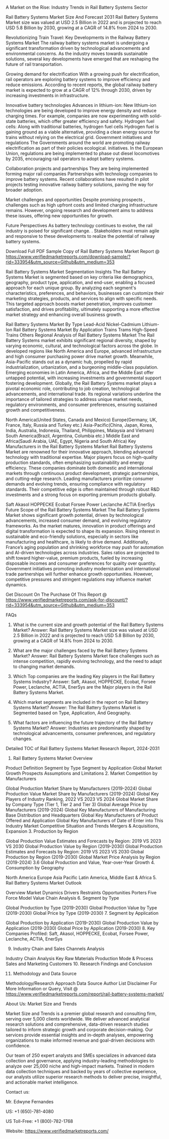A Market on the Rise: Industry Trends in Rail Battery Systems Sector


Rail Battery Systems Market Size And Forecast 2031
Rail Battery Systems Market size was valued at USD 2.5 Billion in 2022 and is projected to reach USD 5.8 Billion by 2030, growing at a CAGR of 14.8% from 2024 to 2030.

Revolutionizing Train Travel: Key Developments in the Railway Battery Systems Market
The railway battery systems market is undergoing a significant transformation driven by technological advancements and environmental concerns. As the industry moves towards sustainable solutions, several key developments have emerged that are reshaping the future of rail transportation.

Growing demand for electrification
With a growing push for electrification, rail operators are exploring battery systems to improve efficiency and reduce emissions. According to recent reports, the global railway battery market is expected to grow at a CAGR of 12% through 2030, driven by increasing investments in infrastructure.

Innovative battery technologies
Advances in lithium-ion: New lithium-ion technologies are being developed to improve energy density and reduce charging times. For example, companies are now experimenting with solid-state batteries, which offer greater efficiency and safety.
Hydrogen fuel cells: Along with traditional batteries, hydrogen fuel cells Hydrogen fuel is gaining ground as a viable alternative, providing a clean energy source for trains without relying on the electrical grid.
Government initiatives and regulations
The Governments around the world are promoting railway electrification as part of their policies ecological. initiatives. In the European Union, regulations are being implemented to phase out diesel locomotives by 2035, encouraging rail operators to adopt battery systems.

Collaboration projects and partnerships
They are being implemented forming major rail companies Partnerships with technology companies to improve battery systems. Recent collaborations have resulted in pilot projects testing innovative railway battery solutions, paving the way for broader adoption.

Market challenges and opportunities
Despite promising prospects , challenges such as high upfront costs and limited charging infrastructure remains. However, ongoing research and development aims to address these issues, offering new opportunities for growth.

Future Perspectives
As battery technology continues to evolve, the rail industry is poised for significant change. . Stakeholders must remain agile and responsive to these developments to realize the potential of railway battery systems.

Download Full PDF Sample Copy of Rail Battery Systems Market Report @ https://www.verifiedmarketreports.com/download-sample/?rid=333954&utm_source=Github&utm_medium=353

Rail Battery Systems Market Segmentation Insights
The Rail Battery Systems Market is segmented based on key criteria like demographics, geography, product type, application, and end-user, enabling a focused approach for each unique group. By analyzing each segment's characteristics, preferences, and behaviors, businesses can customize their marketing strategies, products, and services to align with specific needs. This targeted approach boosts market penetration, improves customer satisfaction, and drives profitability, ultimately supporting a more effective market strategy and enhancing overall business growth.

Rail Battery Systems Market By Type
Lead-Acid
Nickel-Cadmium
Lithium-Ion
Rail Battery Systems Market By Application
Trains
Trams
High-Speed Trains
Others
Regional Analysis of Rail Battery Systems Market
The Rail Battery Systems market exhibits significant regional diversity, shaped by varying economic, cultural, and technological factors across the globe. In developed regions like North America and Europe, advanced infrastructure and high consumer purchasing power drive market growth. Meanwhile, Asia-Pacific stands out as a dynamic hub, propelled by rapid industrialization, urbanization, and a burgeoning middle-class population. Emerging economies in Latin America, Africa, and the Middle East offer untapped potential, with increasing investments and governmental support fostering development. Globally, the Rail Battery Systems market plays a pivotal economic role, contributing to job creation, technological advancements, and international trade. Its regional variations underline the importance of tailored strategies to address unique market needs, regulatory environments, and consumer preferences, ensuring sustained growth and competitiveness.

North America(United States, Canada and Mexico)
Europe(Germany, UK, France, Italy, Russia and Turkey etc.)
Asia-Pacific(China, Japan, Korea, India, Australia, Indonesia, Thailand, Philippines, Malaysia and Vietnam)
South America(Brazil, Argentina, Columbia etc.)
Middle East and Africa(Saudi Arabia, UAE, Egypt, Nigeria and South Africa)
Key Manufacturers in the Rail Battery Systems Market
Rail Battery Systems Market are renowned for their innovative approach, blending advanced technology with traditional expertise. Major players focus on high-quality production standards, often emphasizing sustainability and energy efficiency. These companies dominate both domestic and international markets through continuous product development, strategic partnerships, and cutting-edge research. Leading manufacturers prioritize consumer demands and evolving trends, ensuring compliance with regulatory standards. Their competitive edge is often maintained through robust R&D investments and a strong focus on exporting premium products globally.

Saft
Akasol
HOPPECKE
Ecobat
Forsee Power
Leclanche
ACTIA
EnerSys
Future Scope of the Rail Battery Systems Market
The Rail Battery Systems Market shows significant growth potential, driven by technological advancements, increased consumer demand, and evolving regulatory frameworks. As the market matures, innovation in product offerings and digital transformation is expected to shape its expansion. Rising interest in sustainable and eco-friendly solutions, especially in sectors like manufacturing and healthcare, is likely to drive demand. Additionally, France’s aging population and shrinking workforce may push for automation and AI-driven technologies across industries. Sales ratios are projected to shift toward higher-value, premium products, fueled by increasing disposable incomes and consumer preferences for quality over quantity. Government initiatives promoting industry modernization and international trade partnerships will further enhance growth opportunities. However, competitive pressures and stringent regulations may influence market dynamics.

Get Discount On The Purchase Of This Report @ https://www.verifiedmarketreports.com/ask-for-discount/?rid=333954&utm_source=Github&utm_medium=353

FAQs
1. What is the current size and growth potential of the Rail Battery Systems Market?
Answer: Rail Battery Systems Market size was valued at USD 2.5 Billion in 2022 and is projected to reach USD 5.8 Billion by 2030, growing at a CAGR of 14.8% from 2024 to 2030.

2. What are the major challenges faced by the Rail Battery Systems Market?
Answer: Rail Battery Systems Market face challenges such as intense competition, rapidly evolving technology, and the need to adapt to changing market demands.

3. Which Top companies are the leading Key players in the Rail Battery Systems Industry?
Answer: Saft, Akasol, HOPPECKE, Ecobat, Forsee Power, Leclanche, ACTIA, EnerSys are the Major players in the Rail Battery Systems Market.

4. Which market segments are included in the report on Rail Battery Systems Market?
Answer: The Rail Battery Systems Market is Segmented based on Type, Application, And Geography.

5. What factors are influencing the future trajectory of the Rail Battery Systems Market?
Answer: Industries are predominantly shaped by technological advancements, consumer preferences, and regulatory changes.

Detailed TOC of Rail Battery Systems Market Research Report, 2024-2031
1. Rail Battery Systems Market Overview

Product Definition
Segment by Type
Segment by Application
Global Market Growth Prospects
Assumptions and Limitations
2. Market Competition by Manufacturers

Global Production Market Share by Manufacturers (2019-2024)
Global Production Value Market Share by Manufacturers (2019-2024)
Global Key Players of Industry Ranking, 2022 VS 2023 VS 2024
Global Market Share by Company Type (Tier 1, Tier 2 and Tier 3)
Global Average Price by Manufacturers (2019-2024)
Global Key Manufacturers of Manufacturing Base Distribution and Headquarters
Global Key Manufacturers of Product Offered and Application
Global Key Manufacturers of Date of Enter into This Industry
Market Competitive Situation and Trends
Mergers & Acquisitions, Expansion
3. Production by Region

Global Production Value Estimates and Forecasts by Region: 2019 VS 2023 VS 2030
Global Production Value by Region (2019-2030)
Global Production Estimates and Forecasts by Region: 2019 VS 2023 VS 2030
Global Production by Region (2019-2030)
Global Market Price Analysis by Region (2019-2024) 3.6 Global Production and Value, Year-over-Year Growth
4. Consumption by Geography

North America
Europe
Asia Pacific
Latin America, Middle East & Africa
5. Rail Battery Systems Market Outlook

Overview
Market Dynamics
Drivers
Restraints
Opportunities
Porters Five Force Model
Value Chain Analysis 
6. Segment by Type

Global Production by Type (2019-2030)
Global Production Value by Type (2019-2030)
Global Price by Type (2019-2030)
7. Segment by Application

Global Production by Application (2019-2030)
Global Production Value by Application (2019-2030)
Global Price by Application (2019-2030)
8. Key Companies Profiled: Saft, Akasol, HOPPECKE, Ecobat, Forsee Power, Leclanche, ACTIA, EnerSys

9. Industry Chain and Sales Channels Analysis

Industry Chain Analysis
Key Raw Materials
Production Mode & Process
Sales and Marketing
Customers
10. Research Findings and Conclusion

11. Methodology and Data Source

Methodology/Research Approach
Data Source
Author List
Disclaimer
For More Information or Query, Visit @ https://www.verifiedmarketreports.com/report/rail-battery-systems-market/

About Us: Market Size and Trends

Market Size and Trends is a premier global research and consulting firm, serving over 5,000 clients worldwide. We deliver advanced analytical research solutions and comprehensive, data-driven research studies tailored to inform strategic growth and corporate decision-making. Our services provide essential insights and in-depth analyses, empowering organizations to make informed revenue and goal-driven decisions with confidence.

Our team of 250 expert analysts and SMEs specializes in advanced data collection and governance, applying industry-leading methodologies to analyze over 25,000 niche and high-impact markets. Trained in modern data collection techniques and backed by years of collective experience, our analysts utilize superior research methods to deliver precise, insightful, and actionable market intelligence.

Contact us:

Mr. Edwyne Fernandes

US: +1 (650)-781-4080

US Toll-Free: +1 (800)-782-1768

Website: https://www.verifiedmarketreports.com/
